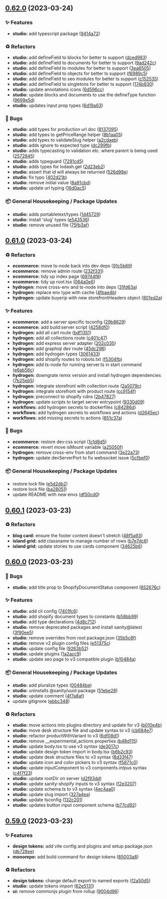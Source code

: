 ## [0.62.0](https://github.com/Open-Study-College/osc/compare/v0.61.0...v0.62.0) (2023-03-24)


### ✨ Features

* **studio:** add typescript package ([9414a72](https://github.com/Open-Study-College/osc/commit/9414a720a1e7c09bf6a6e917e7081627d7ced2d8))


### ♻️ Refactors

* **studio:** add defineField to blocks for better ts support ([dced983](https://github.com/Open-Study-College/osc/commit/dced983d1f0d98686862a5698f71911f8302a9c5))
* **studio:** add defineField to documents for better ts support ([9ad242c](https://github.com/Open-Study-College/osc/commit/9ad242ce5b49acd57e797326d3ed2c06a1165e32))
* **studio:** add defineField to modules for better ts support ([3ea8505](https://github.com/Open-Study-College/osc/commit/3ea850541b12ec64c44493f8e5b4be21104b4434))
* **studio:** add defineField to objects for better ts support ([f6989c5](https://github.com/Open-Study-College/osc/commit/f6989c58fd0b44756a383d547b8a073cba6836c4))
* **studio:** add defineField to seo modules for better ts support ([c152535](https://github.com/Open-Study-College/osc/commit/c152535a8a70ddd2c961c3880c48029a8cc6253d))
* **studio:** add defineField to singletons for better ts support ([174b830](https://github.com/Open-Study-College/osc/commit/174b8307f4b667336b5c12c1d24b1626343d28c0))
* **studio:** update annotations icons ([6d596cc](https://github.com/Open-Study-College/osc/commit/6d596cc832fc6b1d157664223de4e9cb73a99019))
* **studio:** update blocks and documents to use the defineType function ([9699e5d](https://github.com/Open-Study-College/osc/commit/9699e5d7cef2ea3045f6e373fbf1a2a7cf2ae1b7))
* **studio:** updates input prop types ([6d19a63](https://github.com/Open-Study-College/osc/commit/6d19a635e78344bb1c31b7ae937ec46f21e67c51))


### 🐛 Bugs

* **studio:** add types for production url doc ([8137095](https://github.com/Open-Study-College/osc/commit/81370953808f1f2a505e853bb9a5301c6c17bed6))
* **studio:** add types to getPriceRange helper ([8b1aa05](https://github.com/Open-Study-College/osc/commit/8b1aa053ff9f8b503d0aeb1ec2f1e1da29a630f5))
* **studio:** add types to validateSlug helper ([a2cdaeb](https://github.com/Open-Study-College/osc/commit/a2cdaeb6f3a7741b5d08ef9f7b022f0ff1b2ae6b))
* **studio:** adds ignore to expected type ([dc299fb](https://github.com/Open-Study-College/osc/commit/dc299fba06e7b42c9c7af3845c4e27ce69adeef6))
* **studio:** adds typecasting to validation etc. where parent is being used ([2572845](https://github.com/Open-Study-College/osc/commit/2572845a41af9e4b97eaa84485b4ed9046796642))
* **studio:** adds typeguard ([7291cd5](https://github.com/Open-Study-College/osc/commit/7291cd50f327289a4702cb42b9f1f6c68c5f7a4d))
* **studio:** adds types for lodash.get ([2d23eb2](https://github.com/Open-Study-College/osc/commit/2d23eb20f2eda8cc7bda7b8a6a44d64e4ae36892))
* **studio:** assert that id will always be returned ([526d98e](https://github.com/Open-Study-College/osc/commit/526d98e283b16af8913504e0d23b9211187af28b))
* **studio:** fix typo ([402d21b](https://github.com/Open-Study-College/osc/commit/402d21b7bfd45cbe25ac8407940352c37c2619aa))
* **studio:** remove initial value ([8a91cbd](https://github.com/Open-Study-College/osc/commit/8a91cbd1982b08261c066e311d239a2a2115d343))
* **studio:** update url typing ([16d0ac5](https://github.com/Open-Study-College/osc/commit/16d0ac563782027ce0279f584dade8990357ff91))


### 📦 General Housekeeping / Package Updates

* **studio:** adds portabletext/types ([1d45729](https://github.com/Open-Study-College/osc/commit/1d457298ec2521acdfce904a784d667ab1bdc27e))
* **studio:** install 'slug' types ([e543536](https://github.com/Open-Study-College/osc/commit/e543536f28afb613dcad1f0b6743fff00f40be23))
* **studio:** remove unused file ([75fb3af](https://github.com/Open-Study-College/osc/commit/75fb3af800feef7d76b4a77c1ab9208169120c79))

## [0.61.0](https://github.com/Open-Study-College/osc/compare/v0.60.1...v0.61.0) (2023-03-24)


### ♻️ Refactors

* **ecommerce:** move ts-node back into dev deps ([91c5b69](https://github.com/Open-Study-College/osc/commit/91c5b696cd3d70e2b52e233c2c77c59572a0bec9))
* **ecommerce:** remove admin route ([232f331](https://github.com/Open-Study-College/osc/commit/232f331a4867307696851b7f01401fd0db806611))
* **ecommerce:** tidy up index page ([69744f8](https://github.com/Open-Study-College/osc/commit/69744f811c64b93c5302550235b96914d3c04dc3))
* **ecommerce:** tidy up root.tsx ([064a0e6](https://github.com/Open-Study-College/osc/commit/064a0e6b0d33925a651cd6bb3d7652a8290a1b8b))
* **hydrogen:** move cross-env and ts-node into deps ([31fd63a](https://github.com/Open-Study-College/osc/commit/31fd63aa3295eaaca4e9582d2ad9f26fb59779b0))
* **hydrogen:** replace env type with cache ([4fbae4b](https://github.com/Open-Study-College/osc/commit/4fbae4b6fd7d7e760d5415538662314bfa05ef5d))
* **hydrogen:** update buyerip with new storefrontHeaders object ([801ed2a](https://github.com/Open-Study-College/osc/commit/801ed2a41862fb8510c30eb68428364e9f092398))


### ✨ Features

* **ecommerce:** add a server specific tsconfig ([29b8629](https://github.com/Open-Study-College/osc/commit/29b8629ec336aabe6e986ed155cbbb62ea8928c4))
* **ecommerce:** add build:server script ([4258df0](https://github.com/Open-Study-College/osc/commit/4258df05302cb3424af6cdb2ba0df7b9f3c846ed))
* **hydrogen:** add all cart route ([bdf1351](https://github.com/Open-Study-College/osc/commit/bdf1351fb9fe11957163434b175e2e3b2ae6d831))
* **hydrogen:** add all collections route ([c401c47](https://github.com/Open-Study-College/osc/commit/c401c47788854c95406762607918cc31934aae99))
* **hydrogen:** add express server adapter ([202c035](https://github.com/Open-Study-College/osc/commit/202c035b69d99992f1226051044854f8a44b6227))
* **hydrogen:** add graphiql dev route ([45dc296](https://github.com/Open-Study-College/osc/commit/45dc296dbb92756382a35a13ec850e6d57b580b5))
* **hydrogen:** add hydrogen types ([3061433](https://github.com/Open-Study-College/osc/commit/30614333ddbbe9bc0af6a660c358c5cd2fa22c4e))
* **hydrogen:** add shopify routes to robots.txt ([f5304fb](https://github.com/Open-Study-College/osc/commit/f5304fb078874202e7d342aa6379454e478e0490))
* **hydrogen:** add ts-node for running server.ts in start command ([e6ab56c](https://github.com/Open-Study-College/osc/commit/e6ab56c7df5e3421ea36e18acce6f1107f27dd9d))
* **hydrogen:** downgrate remix version and install hydrogen dependencies ([7b25eb5](https://github.com/Open-Study-College/osc/commit/7b25eb5d9e7382b4e205fe1936f52cc6043211fb))
* **hydrogen:** integrate storefront with collection route ([2a5079c](https://github.com/Open-Study-College/osc/commit/2a5079cf96e057f71e3a88a652c55036db6fd6fd))
* **hydrogen:** integrate storefront with product route ([cc9154f](https://github.com/Open-Study-College/osc/commit/cc9154f6fd5474e62f97ea767ef2b742911474a3))
* **hydrogen:** preconnect to shopify cdns ([2b47827](https://github.com/Open-Study-College/osc/commit/2b47827a9cc3753513b6f92ffade9c5ede4799fc))
* **hydrogen:** update scripts to target server entrypoint ([9330d09](https://github.com/Open-Study-College/osc/commit/9330d09580bad52f860cc9cfef322c3c597398ef))
* **workflows:** add hydrogen secrets to dockerfiles ([c84286d](https://github.com/Open-Study-College/osc/commit/c84286d46dec1549dc8fd052dd68b328411ae7ce))
* **workflows:** add hydrogen secrets to workflows and actions ([d2645ec](https://github.com/Open-Study-College/osc/commit/d2645ec77e80ec73654f1a51ee69df6e5ef82398))
* **workflows:** add missing secrets to actions ([851c37a](https://github.com/Open-Study-College/osc/commit/851c37af938fa3bcf68824d6e3e85417f5366f29))


### 🐛 Bugs

* **ecommerce:** restore dev:css script ([1c1d6d5](https://github.com/Open-Study-College/osc/commit/1c1d6d56d7a4d9a4d35ada7da368e31c44448b6a))
* **ecommerce:** revert move isMount variable ([a25050f](https://github.com/Open-Study-College/osc/commit/a25050fb2800957b9d9fe1f80592933b964de58f))
* **hydrogen:** remove cross-env from start command ([3e22a73](https://github.com/Open-Study-College/osc/commit/3e22a73f0d8b93398c213ccf3b70fd0bf618af0c))
* **hydrogen:** update devServerPort to fix websocket issue ([5cfbef0](https://github.com/Open-Study-College/osc/commit/5cfbef00d378266025dfa9d8f5e842fbf37ab7b0))


### 📦 General Housekeeping / Package Updates

* restore lock file ([e5d2db2](https://github.com/Open-Study-College/osc/commit/e5d2db22b86c18092a31ce9b29525e43705834b4))
* restore lock file ([ba28051](https://github.com/Open-Study-College/osc/commit/ba280511ec8d7a01871574917827b97d7c8a86e3))
* update README with new envs ([df50cd0](https://github.com/Open-Study-College/osc/commit/df50cd09f1adfa50cad2ad48961e54ddfb99dc17))

## [0.60.1](https://github.com/Open-Study-College/osc/compare/v0.60.0...v0.60.1) (2023-03-23)


### ♻️ Refactors

* **blog card:** ensure the footer content doesn't stretch ([48f5a93](https://github.com/Open-Study-College/osc/commit/48f5a9368c755a9cc6d4e676a5f696792ef9d8a5))
* **island grid:** add classname to manage number of rows ([b7e7dc6](https://github.com/Open-Study-College/osc/commit/b7e7dc685b40349d6a28093b61adbb6e9c7e02a4))
* **island grid:** update stories to use cards component ([34625b6](https://github.com/Open-Study-College/osc/commit/34625b68f0dc7c2f1eb1fe1b0502822eee513ade))

## [0.60.0](https://github.com/Open-Study-College/osc/compare/v0.59.0...v0.60.0) (2023-03-23)


### 🐛 Bugs

* **studio:** add title prop to ShopifyDocumentStatus component ([852676c](https://github.com/Open-Study-College/osc/commit/852676ca510472d8b789c0aff7370e0f40110f32))


### ✨ Features

* **studio:** add cli config ([7401fc6](https://github.com/Open-Study-College/osc/commit/7401fc6058bec79c5becbbd0af2e9f0839fffb82))
* **studio:** add shopify document types to constants ([b58bb99](https://github.com/Open-Study-College/osc/commit/b58bb998102c70ce78a9a620d5f1bce5a0aea2a1))
* **studio:** add type declarations ([4d8c712](https://github.com/Open-Study-College/osc/commit/4d8c7121e5ed638abc60b5e62e7dd116af802ea9))
* **studio:** remove deprecated packages and install sanity@latest ([3f90ee5](https://github.com/Open-Study-College/osc/commit/3f90ee58413c6c8624c97c47785764ab7ddd809f))
* **studio:** remove overrides from root package.json ([35b5c8f](https://github.com/Open-Study-College/osc/commit/35b5c8f3c318bbcf8c13e225aed7501dd9ae39dd))
* **studio:** remove v2 plugin config files ([e51375c](https://github.com/Open-Study-College/osc/commit/e51375ca1d19cb039c86cf45a18d77b5a91009df))
* **studio:** update config file ([9263b52](https://github.com/Open-Study-College/osc/commit/9263b5241be7112e65398a07942e247b7fa2b5e4))
* **studio:** update plugins ([1a2acc9](https://github.com/Open-Study-College/osc/commit/1a2acc9a94fa183242fc1526a5d49d3247d3ebc5))
* **studio:** update seo page to v3 compatible plugin ([b10484a](https://github.com/Open-Study-College/osc/commit/b10484aca9a144de1e3781b0050348b59063c454))


### 📦 General Housekeeping / Package Updates

* **studio:** add pluralize types ([00484be](https://github.com/Open-Study-College/osc/commit/00484bec1402bb3b01a7423cee8316e5de77957d))
* **studio:** uninstalls @sanity/uuid package ([51ebe28](https://github.com/Open-Study-College/osc/commit/51ebe280fbb6fb39eb0dd7332d5987a93d478483))
* **studio:** update comment ([4f7a8af](https://github.com/Open-Study-College/osc/commit/4f7a8afd3f6acc8509f9cdbd0d06b705348ebcf2))
* update gitignore ([ebbc348](https://github.com/Open-Study-College/osc/commit/ebbc3484edf7deb5873d2456ce8e6f32c1ac1f01))


### ♻️ Refactors

* **studio:** move actions into plugins directory and update for v3 ([b010e4b](https://github.com/Open-Study-College/osc/commit/b010e4b03594b9474ba3b50cff1a40e7b25e7b2f))
* **studio:** move desk structure file and update syntax to v3 ([cb684e7](https://github.com/Open-Study-College/osc/commit/cb684e71e21fd60a77b33ee930831c84414fc831))
* **studio:** refactor productWithVariant to v3 ([6df08d1](https://github.com/Open-Study-College/osc/commit/6df08d17e517934a8ed6a54ae5d1e06e260cbe17))
* **studio:** remove __experimental_actions properties ([b48d115](https://github.com/Open-Study-College/osc/commit/b48d1151541c8877108f706340386df7f5618c95))
* **studio:** update body.tsx to use v3 syntax ([de3017c](https://github.com/Open-Study-College/osc/commit/de3017caf60a0678c2d80b07a18c8a3a9cc44a4b))
* **studio:** update design token import in body.tsx ([b6b2c93](https://github.com/Open-Study-College/osc/commit/b6b2c93f512ff54760817ca691420aade065b100))
* **studio:** update desk structure files to v3 syntax ([8d33f47](https://github.com/Open-Study-College/osc/commit/8d33f47cd90bf3edecec437fb51513435d54336d))
* **studio:** update icon and color pickers to v3 syntax ([f5871c0](https://github.com/Open-Study-College/osc/commit/f5871c09436f483b74dbd5189de533ecca2e474e))
* **studio:** update inputComponent to v3 components.intpus syntax ([c4f7f23](https://github.com/Open-Study-College/osc/commit/c4f7f23c6627a53d07edcc829407623d4e0555f1))
* **studio:** update rootDir on server ([d2f93dd](https://github.com/Open-Study-College/osc/commit/d2f93ddcc6e134fc7b5ea67d5b7823f1e3ffe25b))
* **studio:** update sanity-shopify inputs to v3 syntax ([f2e3207](https://github.com/Open-Study-College/osc/commit/f2e3207e20cac01b17b7c153ee7332ee6cf0e56a))
* **studio:** update schema.ts to v3 syntax ([4ec4aa0](https://github.com/Open-Study-College/osc/commit/4ec4aa0638c21f56d87f8cdd89b0e9f47a5842ff))
* **studio:** update slug import ([327a4ea](https://github.com/Open-Study-College/osc/commit/327a4ea36bf16f369b2513ac93a7efec6246e322))
* **studio:** update tsconfig ([132c201](https://github.com/Open-Study-College/osc/commit/132c201f34f5e3f76ec87bb6de49cc0ff223b15c))
* **studio:** updates button input component schema ([b77cd92](https://github.com/Open-Study-College/osc/commit/b77cd9268bbe4d9e9c8979a832f338c6dea83b84))

## [0.59.0](https://github.com/Open-Study-College/osc/compare/v0.58.0...v0.59.0) (2023-03-23)


### ✨ Features

* **design tokens:** add vite config and plugins and setup package.json ([db728ee](https://github.com/Open-Study-College/osc/commit/db728eec43f4b710dba68481d4c558a433039773))
* **monorepo:** add build command for design tokens ([85003a8](https://github.com/Open-Study-College/osc/commit/85003a85b343b2b48781c58385d4ba9283f1b135))


### ♻️ Refactors

* **design tokens:** change default export to named exports ([f2a50d5](https://github.com/Open-Study-College/osc/commit/f2a50d50843787a6585028facee2857d9aa27a1d))
* **studio:** update tokens import ([62e5131](https://github.com/Open-Study-College/osc/commit/62e51310fdee8090b2dd5282bb3507b38cc79405))
* **ui:** remove commonjs plugin from rollup ([9004d96](https://github.com/Open-Study-College/osc/commit/9004d96352b50a9b27588655e1b28c4818abcaa9))

